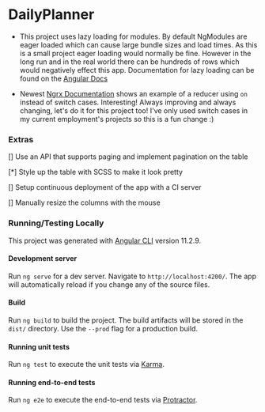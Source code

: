 # DailyPlanner

-   This project uses lazy loading for modules. By default NgModules are eager loaded which can cause large bundle sizes and load times. As this is a small project eager loading would normally be fine. However in the long run and in the real world there can be hundreds of rows which would negatively effect this app. Documentation for lazy loading can be found on the [Angular Docs](https://angular.io/guide/lazy-loading-ngmodules)

-   Newest [Ngrx Documentation](https://ngrx.io/guide/store/reducers) shows an example of a reducer using `on` instead of switch cases. Interesting! Always improving and always changing, let's do it for this project too! I've only used switch cases in my current employment's projects so this is a fun change :)

### Extras

[] Use an API that supports paging and implement pagination on the table

[*] Style up the table with SCSS to make it look pretty

[] Setup continuous deployment of the app with a CI server

[] Manually resize the columns with the mouse

### Running/Testing Locally

This project was generated with [Angular CLI](https://github.com/angular/angular-cli) version 11.2.9.

#### Development server

Run `ng serve` for a dev server. Navigate to `http://localhost:4200/`. The app will automatically reload if you change any of the source files.

#### Build

Run `ng build` to build the project. The build artifacts will be stored in the `dist/` directory. Use the `--prod` flag for a production build.

#### Running unit tests

Run `ng test` to execute the unit tests via [Karma](https://karma-runner.github.io).

#### Running end-to-end tests

Run `ng e2e` to execute the end-to-end tests via [Protractor](http://www.protractortest.org/).
